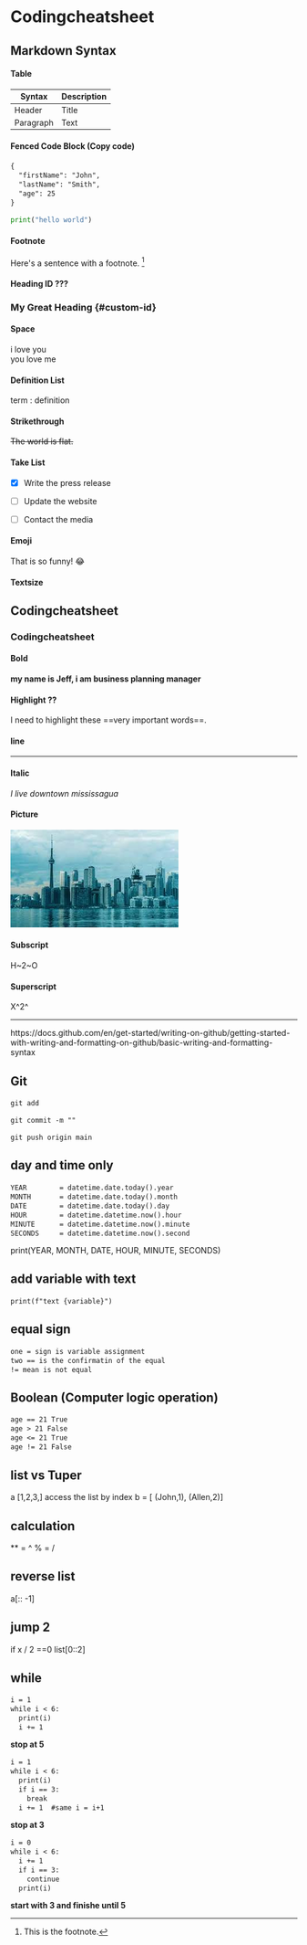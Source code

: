 # Codingcheatsheet

## Markdown Syntax

#### Table

| Syntax | Description |
| ----------- | ----------- |
| Header | Title |
| Paragraph | Text |


#### Fenced Code Block (Copy code)

```
{
  "firstName": "John",
  "lastName": "Smith",
  "age": 25
}
```
```python
print("hello world")
```

#### Footnote
Here's a sentence with a footnote. [^1]

[^1]: This is the footnote.


#### Heading ID ???

### My Great Heading {#custom-id}

#### Space

i love you<br />
you love me

#### Definition List

term
: definition


#### Strikethrough

~~The world is flat.~~

#### Take List

- [x] Write the press release
- [ ] Update the website
- [ ] Contact the media


#### Emoji

That is so funny! :joy:

#### Textsize

## Codingcheatsheet
### Codingcheatsheet


#### Bold

**my name is Jeff, i am business planning manager**


#### Highlight ??

I need to highlight these ==very important words==.


####  line
<hr />

#### Italic

*I live downtown mississagua*

#### Picture

![](https://github.com/bleachevil/Codingcheatsheet/blob/main/download.jpg?raw=true)


#### Subscript

H~2~O

#### Superscript

X^2^


<hr />
https://docs.github.com/en/get-started/writing-on-github/getting-started-with-writing-and-formatting-on-github/basic-writing-and-formatting-syntax

## Git

```git
git add
```
```git
git commit -m ""
```
```git
git push origin main
```

## day and time only
```
YEAR        = datetime.date.today().year
MONTH       = datetime.date.today().month
DATE        = datetime.date.today().day
HOUR        = datetime.datetime.now().hour
MINUTE      = datetime.datetime.now().minute
SECONDS     = datetime.datetime.now().second
```
print(YEAR, MONTH, DATE, HOUR, MINUTE, SECONDS)

## add variable with text
```
print(f"text {variable}")
```

## equal sign
```
one = sign is variable assignment 
two == is the confirmatin of the equal
!= mean is not equal
```

## Boolean (Computer logic operation)
```
age == 21 True
age > 21 False
age <= 21 True
age != 21 False
```

## list vs Tuper
a [1,2,3,]   access the list by index
b = [ (John,1), (Allen,2)]

## calculation

** = ^
% = /

## reverse list
a[:: -1]

## jump 2
if x / 2 ==0
list[0::2]

## while
```
i = 1
while i < 6:
  print(i)
  i += 1
```
**stop at 5**
```
i = 1
while i < 6:
  print(i)
  if i == 3:
    break
  i += 1  #same i = i+1
```
**stop at 3**

```
i = 0
while i < 6:
  i += 1
  if i == 3:
    continue
  print(i)
```
**start with 3 and finishe until 5**
